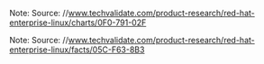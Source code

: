 <!-- .slide: data-background-image="//www.techvalidate.com/product-research/red-hat-enterprise-linux/charts/0F0-791-02F.png" data-background-size="contain" -->
Note: Source: //www.techvalidate.com/product-research/red-hat-enterprise-linux/charts/0F0-791-02F


<!-- .slide: data-background-image="//www.techvalidate.com/product-research/red-hat-enterprise-linux/facts/05C-F63-8B3.png" data-background-size="contain" -->
Note: Source: //www.techvalidate.com/product-research/red-hat-enterprise-linux/facts/05C-F63-8B3
